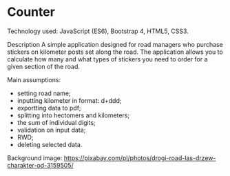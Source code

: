 # Counter

Technology used:
JavaScript (ES6), Bootstrap 4, HTML5, CSS3.

Description
A simple application designed for road managers who purchase stickers on kilometer posts set along the road. The application allows you to calculate how many and what types of stickers you need to order for a given section of the road.

Main assumptions:
- setting road name;
- inputting kilometer in format: d+ddd;
- exportting data to pdf;
- splitting into hectomers and kilometers;
- the sum of individual digits;
- validation on input data;
- RWD;
- deleting selected data.

Background image: https://pixabay.com/pl/photos/drogi-road-las-drzew-charakter-od-3159505/